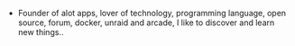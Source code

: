 - Founder of alot apps, lover of technology, programming language, open source, forum, docker, unraid and arcade, I like to discover and learn new things..
  <br>





















































































































































































































































































































































































































































































































































































































































































































































































































































































































































































































































































































































































































































































































































































































































































































































































































































































































































































































































































































































































































































































































































































































































































































